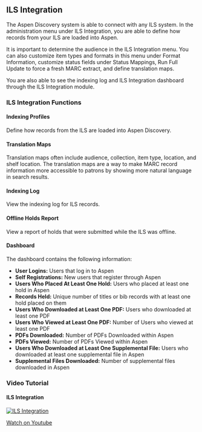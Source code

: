 ## ILS Integration

The Aspen Discovery system is able to connect with any ILS system. In the administration menu under ILS Integration, you are able to define how records from your ILS are loaded into Aspen. 

It is important to determine the audience in the ILS Integration menu. You can also customize item types and formats in this menu under Format Information, customize status fields under Status Mappings, Run Full Update to force a fresh MARC extract, and define translation maps.

You are also able to see the indexing log and ILS Integration dashboard through the ILS Integration module.

### ILS Integration Functions

#### Indexing Profiles
Define how records from the ILS are loaded into Aspen Discovery.
#### Translation Maps
Translation maps often include audience, collection, item type, location, and shelf location. The translation maps are a way to make MARC record information more accessible to patrons by showing more natural language in search results.
#### Indexing Log
View the indexing log for ILS records.
#### Offline Holds Report
View a report of holds that were submitted while the ILS was offline.
#### Dashboard
The dashboard contains the following information:
- **User Logins:**	Users that log in to Aspen
- **Self Registrations:**	New users that register through Aspen
- **Users Who Placed At Least One Hold:**	Users who placed at least one hold in Aspen
- **Records Held:**	Unique number of titles or bib records with at least one hold placed on them
- **Users Who Downloaded at Least One PDF:**	Users who downloaded at least one PDF
- **Users Who Viewed at Least One PDF:**	Number of Users who viewed at least one PDF
- **PDFs Downloaded:**	Number of PDFs Downloaded within Aspen
- **PDFs Viewed:**	Number of PDFs Viewed within Aspen
- **Users Who Downloaded at Least One Supplemental File:**	Users who downloaded at least one supplemental file in Aspen
- **Supplemental Files Downloaded:**	Number of supplemental files downloaded in Aspen
### Video Tutorial

#### ILS Integration
[![ILS Integration](/manual/images/ILS-Integration.jpg)](https://youtu.be/NtHB8pVsnAo)

[Watch on Youtube](https://youtu.be/NtHB8pVsnAo)

